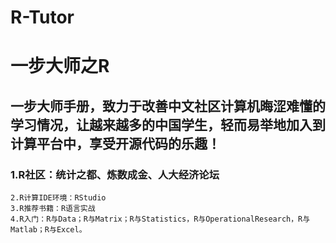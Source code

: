 R-Tutor
=======

#  一步大师之R
## 一步大师手册，致力于改善中文社区计算机晦涩难懂的学习情况，让越来越多的中国学生，轻而易举地加入到计算平台中，享受开源代码的乐趣！
### 1.R社区：统计之都、炼数成金、人大经济论坛
    2.R计算IDE环境：RStudio
    3.R推荐书籍：R语言实战
    4.R入门：R与Data；R与Matrix；R与Statistics，R与OperationalResearch，R与Matlab；R与Excel。
